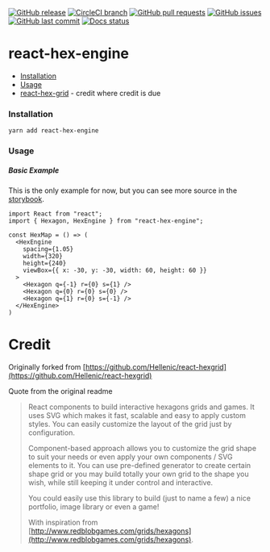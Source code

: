 [![GitHub release](https://img.shields.io/github/release/icculusc/react-hex-engine.svg)](https://github.com/IcculusC/react-hex-engine/releases/latest)
[![CircleCI branch](https://img.shields.io/circleci/project/github/IcculusC/react-hex-engine/master.svg)](https://github.com/IcculusC/react-hex-engine/tree/master)
[![GitHub pull requests](https://img.shields.io/github/issues-pr/icculusc/react-hex-engine.svg)](https://github.com/IcculusC/react-hex-engine/pulls)
[![GitHub issues](https://img.shields.io/github/issues/icculusc/react-hex-engine.svg)](https://github.com/IcculusC/react-hex-engine/issues)
[![GitHub last commit](https://img.shields.io/github/last-commit/icculusc/react-hex-engine.svg)](https://github.com/IcculusC/react-hex-engine/commits)
[![Docs status](https://img.shields.io/badge/docs-in_progress-orange.svg)](https://icculusc.github.io/react-hex-engine/)

# react-hex-engine

* [Installation](#installation)
* [Usage](#usage)
* [react-hex-grid](#credit) - credit where credit is due

### Installation
`yarn add react-hex-engine`

### Usage

##### Basic Example

This is the only example for now, but you can see more source in the [storybook](https://icculusc.github.io/react-hex-engine).

```
import React from "react";
import { Hexagon, HexEngine } from "react-hex-engine";

const HexMap = () => (
  <HexEngine
    spacing={1.05}
    width={320}
    height={240}
    viewBox={{ x: -30, y: -30, width: 60, height: 60 }}
  >
    <Hexagon q={-1} r={0} s={1} />
    <Hexagon q={0} r={0} s={0} />
    <Hexagon q={1} r={0} s={-1} />
  </HexEngine>
)
```

# Credit

Originally forked from [https://github.com/Hellenic/react-hexgrid](https://github.com/Hellenic/react-hexgrid)

Quote from the original readme

> React components to build interactive hexagons grids and games. It uses SVG which makes it fast, scalable and easy to apply custom styles. You can easily customize the layout of the grid just by configuration.
>
> Component-based approach allows you to customize the grid shape to suit your needs or even apply your own components / SVG elements to it. You can use pre-defined generator to create certain shape grid or you may build totally your own grid to the shape you wish, while still keeping it under control and interactive.
>
> You could easily use this library to build (just to name a few) a nice portfolio, image library or even a game!
>
> With inspiration from
[http://www.redblobgames.com/grids/hexagons](http://www.redblobgames.com/grids/hexagons).

